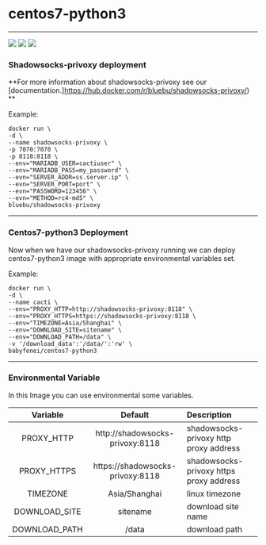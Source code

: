 # centos7-python3

---

[![](https://images.microbadger.com/badges/image/babyfenei/centos7-python3.svg)](https://microbadger.com/images/babyfenei/centos7-python3 "Get your own image badge on microbadger.com")  [![](https://images.microbadger.com/badges/version/babyfenei/centos7-python3.svg)](https://microbadger.com/images/babyfenei/centos7-python3 "Get your own version badge on microbadger.com")  [![](https://images.microbadger.com/badges/license/babyfenei/centos7-python3.svg)](https://microbadger.com/images/babyfenei/centos7-python3 "Get your own license badge on microbadger.com")

### Shadowsocks-privoxy deployment

**For more information about shadowsocks-privoxy see our [documentation.]https://hub.docker.com/r/bluebu/shadowsocks-privoxy/) **

Example:  

    docker run \
    -d \
    --name shadowsocks-privoxy \
    -p 7070:7070 \
    -p 8118:8118 \
    --env="MARIADB_USER=cactiuser" \
    --env="MARIADB_PASS=my_password" \
    --evn="SERVER_ADDR=ss.server.ip" \
    --evn="SERVER_PORT=port" \
    --evn="PASSWORD=123456" \
    --evn="METHOD=rc4-md5" \
    bluebu/shadowsocks-privoxy

---

### Centos7-python3 Deployment
Now when we have our shadowsocks-privoxy  running we can deploy centos7-python3 image with appropriate environmental variables set.

Example:  

    docker run \
    -d \
    --name cacti \
    --env="PROXY_HTTP=http://shadowsocks-privoxy:8118" \
    --env="PROXY_HTTPS=https://shadowsocks-privoxy:8118 \
    --env="TIMEZONE=Asia/Shanghai" \
    --env="DOWNLOAD_SITE=sitename" \
    --env="DOWNLOAD_PATH=/data" \
    -v '/download_data':'/data/':'rw' \
    babyfenei/centos7-python3

---

### Environmental Variable 
In this Image you can use environmental some variables.

| Variable|Default|Description|
|:------:|:----:|:-----|
| PROXY_HTTP | http://shadowsocks-privoxy:8118 | shadowsocks-privoxy http proxy address |
| PROXY_HTTPS | https://shadowsocks-privoxy:8118 | shadowsocks-privoxy https proxy address |
| TIMEZONE | Asia/Shanghai | linux timezone |
| DOWNLOAD_SITE | sitename| download site name |
| DOWNLOAD_PATH | /data | download path |


